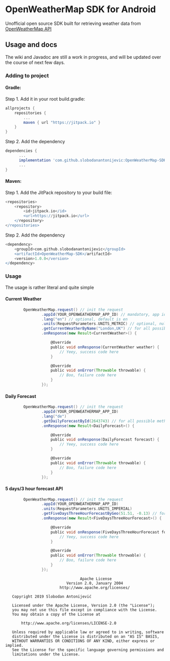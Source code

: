 # OpenWeatherMap SDK for Android
Unofficial open source SDK built for retrieving weather data from [OpenWeatherMap API](https://openweathermap.org/api)

## Usage and docs
The wiki and Javadoc are still a work in progress, and will be updated over the course of next few days.
### Adding to project
#### Gradle: ####
Step 1. Add it in your root build.gradle:
```groovy
allprojects {
	repositories {
		...
		maven { url "https://jitpack.io" }
	}
}
```

Step 2. Add the dependency
```groovy
dependencies {
      ...
      implementation 'com.github.slobodanantonijevic:OpenWeatherMap-SDK:1.0.0'
      ...
}
```
#### Maven: ####
Step 1. Add the JitPack repository to your build file:
```groovy
<repositories>
    <repository>
        <id>jitpack.io</id>
        <url>https://jitpack.io</url>
    </repository>
</repositories>
```

Step 2. Add the dependency
```groovy
<dependency>
    <groupId>com.github.slobodanantonijevic</groupId>
    <artifactId>OpenWeatherMap-SDK</artifactId>
    <version>1.0.0</version>
</dependency>
```

### Usage
The usage is rather literal and quite simple

#### Current Weather
```groovy
        OpenWeatherMap.request() // init the request
                .appId(YOUR_OPENWEATHERMAP_APP_ID) // mandatory, app id from OpenWeatherMap
                .lang("en") // optional, default is en
                .units(RequestParameters.UNITS_METRIC) // optional, null or omit for Kelvin, UNITS_METRIC = Celsius, UNITS_IMPERIAL = Fahrenheit
                .getCurrentWeatherByName("London,UK") // for all possible methods see the wiki docs
                .onResponse(new Result<CurrentWeather>() {

                    @Override
                    public void onResponse(CurrentWeather weather) {
                        // Yeey, success code here
                    }

                    @Override
                    public void onError(Throwable throwable) {
                        // Boo, failure code here
                    }
                });
```
#### Daily Forecast
```groovy
        OpenWeatherMap.request() // init the request
                .appId(YOUR_OPENWEATHERMAP_APP_ID)
                .lang("de") 
                .getDailyForecastById(2643743) // for all possible methods see the wiki docs
                .onResponse(new Result<DailyForecast>() {

                    @Override
                    public void onResponse(DailyForecast forecast) {
                        // Yeey, success code here
                    }

                    @Override
                    public void onError(Throwable throwable) {
                        // Boo, failure code here
                    }
                });
```
#### 5 days/3 hour forecast API
```groovy
        OpenWeatherMap.request() // init the request
                .appId(YOUR_OPENWEATHERMAP_APP_ID)
                .units(RequestParameters.UNITS_IMPERIAL)
                .getFiveDaysThreeHourForecastByGeo(51.51, -0.13) // for all possible methods see the wiki docs
                .onResponse(new Result<FiveDaysThreeHourForecast>() {

                    @Override
                    public void onResponse(FiveDaysThreeHourForecast forecast) {
                        // Yeey, success code here
                    }

                    @Override
                    public void onError(Throwable throwable) {
                        // Boo, failure code here
                    }
                });
```
```
                                 Apache License
                           Version 2.0, January 2004
                        http://www.apache.org/licenses/

   Copyright 2019 Slobodan Antonijević

   Licensed under the Apache License, Version 2.0 (the "License");
   you may not use this file except in compliance with the License.
   You may obtain a copy of the License at

       http://www.apache.org/licenses/LICENSE-2.0

   Unless required by applicable law or agreed to in writing, software
   distributed under the License is distributed on an "AS IS" BASIS,
   WITHOUT WARRANTIES OR CONDITIONS OF ANY KIND, either express or implied.
   See the License for the specific language governing permissions and
   limitations under the License.
```
